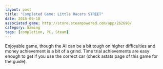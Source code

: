 ```yaml
---
layout: post
title: "Completed Game: Little Racers STREET"
date: 2016-09-18
associated_game: http://store.steampowered.com/app/262690/
category: Gaming
tags: [completion, PC, Steam]
---
```


Enjoyable game, though the AI can be a bit tough on higher difficulties and money achievement is a bit of a grind.
Time trial achievements are easy enough to get if you use the correct car (check astats page of this game for the guide).
